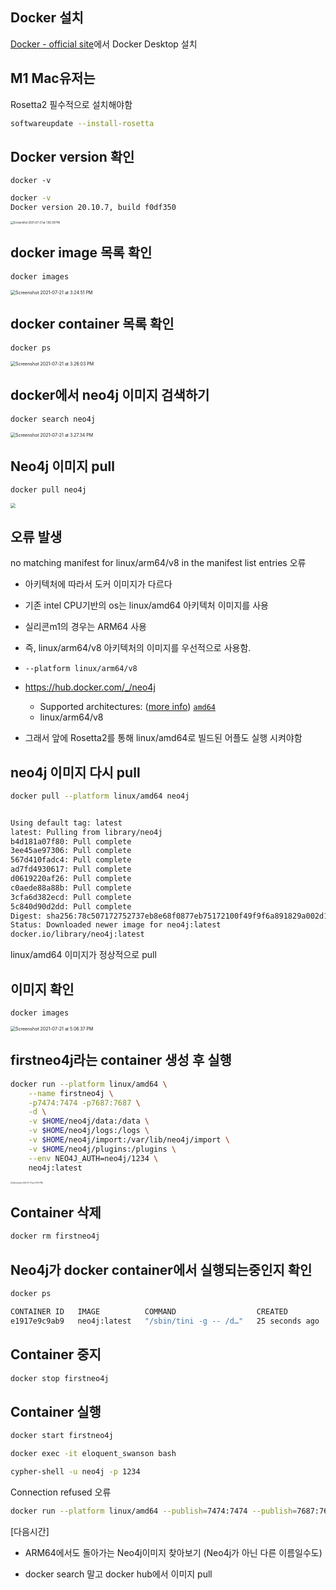 ## Docker 설치

[Docker - official site](https://www.docker.com/products/docker-desktop)에서 Docker Desktop 설치

## M1 Mac유저는 

Rosetta2 필수적으로 설치해야함

```bash
softwareupdate --install-rosetta
```

## Docker version 확인

`docker -v` 

```bash
docker -v
Docker version 20.10.7, build f0df350
```

<img src="210721_05_Docker연결.assets/Screenshot 2021-07-21 at 1.00.39 PM.png" alt="Screenshot 2021-07-21 at 1.00.39 PM" style="zoom:30%;" />

## docker image 목록 확인 

`docker images`

<img src="210721_05_Docker연결.assets/Screenshot 2021-07-21 at 3.24.51 PM.png" alt="Screenshot 2021-07-21 at 3.24.51 PM" style="zoom:50%;" />

## docker container 목록 확인

`docker ps`

<img src="210721_05_Docker연결.assets/Screenshot 2021-07-21 at 3.26.03 PM.png" alt="Screenshot 2021-07-21 at 3.26.03 PM" style="zoom:50%;" />

## docker에서 neo4j 이미지 검색하기 

`docker search neo4j`

 <img src="210721_05_Docker연결.assets/Screenshot 2021-07-21 at 3.27.34 PM.png" alt="Screenshot 2021-07-21 at 3.27.34 PM" style="zoom:50%;" />

## Neo4j 이미지 pull

`docker pull neo4j`

<img src="210721_05_Docker연결.assets/Screenshot 2021-07-21 at 4.24.07 PM.png" style="zoom:50%;" />

## 오류 발생 

no matching manifest for linux/arm64/v8 in the manifest list entries 오류

* 아키텍처에 따라서 도커 이미지가 다르다
* 기존 intel CPU기반의 os는 linux/amd64 아키텍처 이미지를 사용
* 실리콘m1의 경우는 ARM64 사용 
* 즉, linux/arm64/v8 아키텍처의 이미지를 우선적으로 사용함.
* `--platform linux/arm64/v8`

* https://hub.docker.com/_/neo4j
  * Supported architectures: ([more info](https://github.com/docker-library/official-images#architectures-other-than-amd64)) [`amd64`](https://hub.docker.com/r/amd64/neo4j/)
  * linux/arm64/v8
* 그래서 앞에 Rosetta2를 통해 linux/amd64로 빌드된 어플도 실행 시켜야함

## neo4j 이미지 다시 pull 

```bash
docker pull --platform linux/amd64 neo4j


Using default tag: latest
latest: Pulling from library/neo4j
b4d181a07f80: Pull complete
3ee45ae97306: Pull complete
567d410fadc4: Pull complete
ad7fd4930617: Pull complete
d0619220af26: Pull complete
c0aede88a88b: Pull complete
3cfa6d382ecd: Pull complete
5c840d90d2dd: Pull complete
Digest: sha256:78c507172752737eb8e68f0877eb75172100f49f9f6a891829a002d1edc04779
Status: Downloaded newer image for neo4j:latest
docker.io/library/neo4j:latest
```

linux/amd64 이미지가 정상적으로 pull 



## 이미지 확인

`docker images`

 <img src="210721_05_Docker연결.assets/Screenshot 2021-07-21 at 5.06.37 PM.png" alt="Screenshot 2021-07-21 at 5.06.37 PM" style="zoom:50%;" />



## firstneo4j라는 container 생성 후 실행

```bash
docker run --platform linux/amd64 \
    --name firstneo4j \
    -p7474:7474 -p7687:7687 \
    -d \
    -v $HOME/neo4j/data:/data \
    -v $HOME/neo4j/logs:/logs \
    -v $HOME/neo4j/import:/var/lib/neo4j/import \
    -v $HOME/neo4j/plugins:/plugins \
    --env NEO4J_AUTH=neo4j/1234 \
    neo4j:latest
```



<img src="210721_05_Docker연결.assets/Screenshot 2021-07-21 at 5.17.57 PM.png" alt="Screenshot 2021-07-21 at 5.17.57 PM" style="zoom:20%;" />

## Container 삭제

```bash 
docker rm firstneo4j
```



## Neo4j가 docker container에서 실행되는중인지 확인 

```bash
docker ps

CONTAINER ID   IMAGE          COMMAND                  CREATED          STATUS          PORTS                                                                                            NAMES
e1917e9c9ab9   neo4j:latest   "/sbin/tini -g -- /d…"   25 seconds ago   Up 24 seconds   0.0.0.0:7474->7474/tcp, :::7474->7474/tcp, 7473/tcp, 0.0.0.0:7687->7687/tcp, :::7687->7687/tcp   firstneo4j
```

## Container 중지

```bash
docker stop firstneo4j
```

## Container 실행

```bash
docker start firstneo4j
```



```bash 
docker exec -it eloquent_swanson bash
```

```bash 
cypher-shell -u neo4j -p 1234
```



Connection refused 오류 

```bash
docker run --platform linux/amd64 --publish=7474:7474 --publish=7687:7687 -e 'NEO4J_AUTH=neo4j/1234' neo4j:latest
```





[다음시간]

* ARM64에서도 돌아가는 Neo4j이미지 찾아보기 (Neo4j가 아닌 다른 이름일수도)

* docker search 말고 docker hub에서 이미지 pull